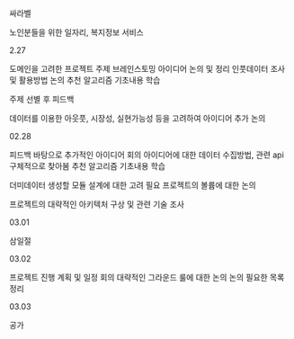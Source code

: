 
싸라벨

노인분들을 위한 일자리, 복지정보 서비스



2.27

도메인을 고려한 프로젝트 주제 브레인스토밍
아이디어 논의 및 정리
인풋데이터 조사 및 활용방법 논의
추천 알고리즘 기초내용 학습

주제 선별 후 피드백

데이터를 이용한 아웃풋, 시장성, 실현가능성 등을 고려하여 아이디어 추가 논의



02.28

피드백 바탕으로 추가적인 아이디어 회의
아이디어에 대한 데이터 수집방법, 관련 api 구체적으로 찾아봄
추천 알고리즘 기초내용 학습

더미데이터 생성할 모듈 설계에 대한 고려 필요
프로젝트의 볼륨에 대한 논의

프로젝트의 대략적인 아키텍처 구상 및 관련 기술 조사



03.01

삼일절



03.02

프로젝트 진행 계획 및 일정 회의
대략적인 그라운드 룰에 대한 논의
논의 필요한 목록 정리




03.03

공가
